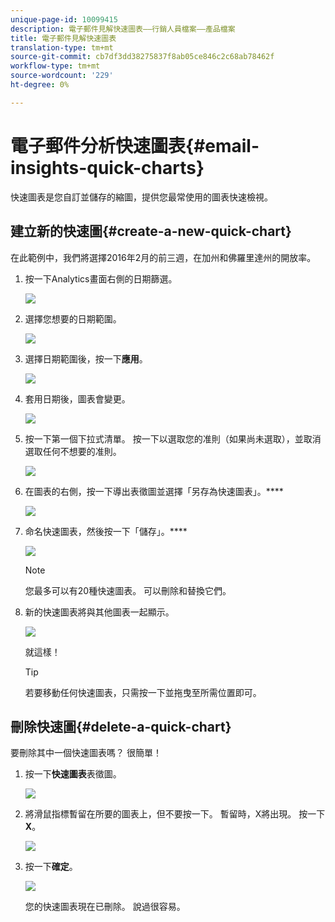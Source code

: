 ```yaml
---
unique-page-id: 10099415
description: 電子郵件見解快速圖表——行銷人員檔案——產品檔案
title: 電子郵件見解快速圖表
translation-type: tm+mt
source-git-commit: cb7df3dd38275837f8ab05ce846c2c68ab78462f
workflow-type: tm+mt
source-wordcount: '229'
ht-degree: 0%

---
```



# 電子郵件分析快速圖表{#email-insights-quick-charts}

快速圖表是您自訂並儲存的縮圖，提供您最常使用的圖表快速檢視。

## 建立新的快速圖{#create-a-new-quick-chart}

在此範例中，我們將選擇2016年2月的前三週，在加州和佛羅里達州的開放率。

1. 按一下Analytics畫面右側的日期篩選。

   ![](assets/one-1.png)

1. 選擇您想要的日期範圍。

   ![](assets/two-2.png)

1. 選擇日期範圍後，按一下&#x200B;**應用**。

   ![](assets/three-2.png)

1. 套用日期後，圖表會變更。

   ![](assets/four.png)

1. 按一下第一個下拉式清單。 按一下以選取您的准則（如果尚未選取），並取消選取任何不想要的准則。

   ![](assets/5.png)

1. 在圖表的右側，按一下導出表徵圖並選擇「另存為快速圖表」。****

   ![](assets/six.png)

1. 命名快速圖表，然後按一下「儲存」。****

   ![](assets/seven.png)

   >[!NOTE]
   >
   >您最多可以有20種快速圖表。 可以刪除和替換它們。

1. 新的快速圖表將與其他圖表一起顯示。

   ![](assets/8.png)

   就這樣！

   >[!TIP]
   >
   >若要移動任何快速圖表，只需按一下並拖曳至所需位置即可。

## 刪除快速圖{#delete-a-quick-chart}

要刪除其中一個快速圖表嗎？ 很簡單！

1. 按一下&#x200B;**快速圖表**&#x200B;表徵圖。

   ![](assets/nine.png)

1. 將滑鼠指標暫留在所要的圖表上，但不要按一下。 暫留時，X將出現。 按一下&#x200B;**X**。

   ![](assets/ten.png)

1. 按一下&#x200B;**確定**。

   ![](assets/eleven.png)

   您的快速圖表現在已刪除。 說過很容易。

